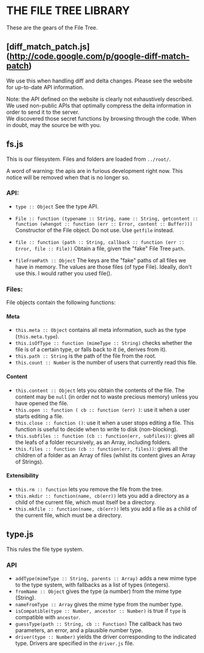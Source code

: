 THE FILE TREE LIBRARY
=====================


These are the gears of the File Tree.

[diff\_match\_patch.js] (http://code.google.com/p/google-diff-match-patch)
------------------------------------------------------------------------

We use this when handling diff and delta changes.
Please see the website for up-to-date API information.

Note: the API defined on the website is clearly not exhaustively described. We
used non-public APIs that optimally compress the delta information in order to
send it to the server.  
We discovered those secret functions by browsing through the code. When in
doubt, may the source be with you.

fs.js
-----

This is our filesystem. Files and folders are loaded from `../root/`.

A word of warning: the apis are in furious development right now. This notice
will be removed when that is no longer so.    

### API:

- `type :: Object`
  See the type API.

- `File :: function (typename :: String, name :: String, getcontent :: function
  (whengot :: function (err :: Error, content :: Buffer)))`
  Constructor of the File object. Do not use. Use `getfile` instead.

- `file :: function (path :: String, callback :: function (err :: Error, file
  :: File))`
  Obtain a file, given the "fake" File Tree `path`.

- `fileFromPath :: Object`
  The keys are the "fake" paths of all files we have in memory. The values are
  those files (of type File).
  Ideally, don't use this. I would rather you used file().

### Files:

File objects contain the following functions:

#### Meta

* `this.meta :: Object` contains all meta information, such as the type
  (`this.meta.type`).
* `this.isOfType :: function (mimeType :: String)` checks whether the file is
  of a certain type, or falls back to it (ie, derives from it).
* `this.path :: String` is the path of the file from the root.
* `this.count :: Number` is the number of users that currently read this file.

#### Content

* `this.content :: Object` lets you obtain the contents of the file.
  The content may be `null` (in order not to waste precious memory) unless you
  have opened the file.
* `this.open :: function ( cb :: function (err) )`: use it when a user starts
  editing a file.
* `this.close :: function ()`: use it when a user stops editing a file.
  This function is useful to decide when to write to disk (non-blocking).
* `this.subfiles :: function (cb :: function(err, subfiles))`: gives all the
  leafs of a folder recursively, as an Array, including folders.
* `this.files :: function (cb :: function(err, files))`: gives all the
  children of a folder as an Array of files (whilst its content gives an Array
  of Strings).

#### Extensibility

* `this.rm :: function` lets you remove the file from the tree.
* `this.mkdir :: function(name, cb(err))` lets you add a directory as a child of
  the current file, which must itself be a directory.
* `this.mkfile :: function(name, cb(err))` lets you add a file as a child of the
  current file, which must be a directory.


type.js
-------

This rules the file type system.

### API

- `addType(mimeType :: String, parents :: Array)` adds a new mime type to the
  type system, with fallbacks as a list of types (integers).
- `fromName :: Object` gives the type (a number) from the mime type (String).
- `nameFromType :: Array` gives the mime type from the number type.
- `isCompatible(type :: Number, ancestor :: Number)` is true if `type` is
  compatible with `ancestor`.
- `guessType(path :: String, cb :: Function)` The callback has two parameters,
  an error, and a plausible number type.
- `driver(type :: Number)` yields the driver corresponding to the indicated
  type. Drivers are specified in the `driver.js` file.


